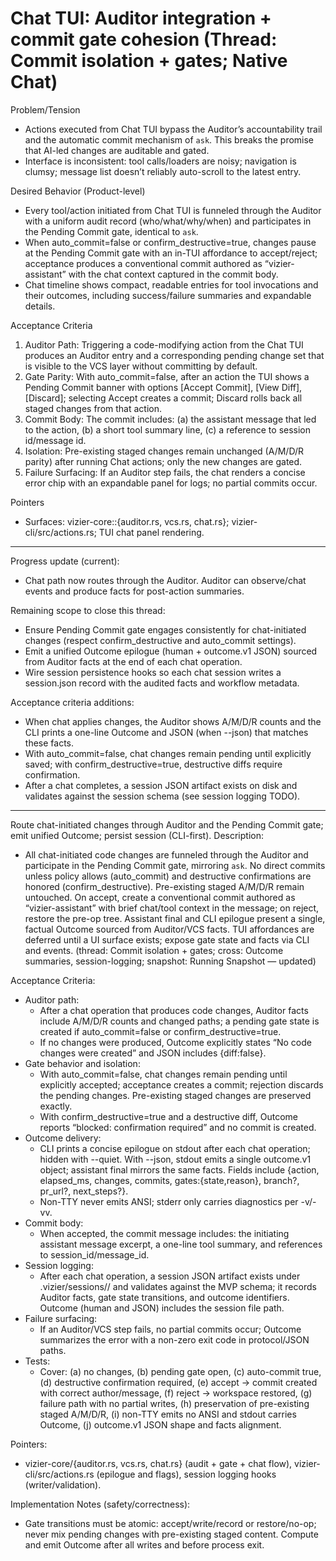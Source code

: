 # Chat TUI: Auditor integration + commit gate cohesion (Thread: Commit isolation + gates; Native Chat)

Problem/Tension
- Actions executed from Chat TUI bypass the Auditor’s accountability trail and the automatic commit mechanism of `ask`. This breaks the promise that AI-led changes are auditable and gated.
- Interface is inconsistent: tool calls/loaders are noisy; navigation is clumsy; message list doesn’t reliably auto-scroll to the latest entry.

Desired Behavior (Product-level)
- Every tool/action initiated from Chat TUI is funneled through the Auditor with a uniform audit record (who/what/why/when) and participates in the Pending Commit gate, identical to `ask`.
- When auto_commit=false or confirm_destructive=true, changes pause at the Pending Commit gate with an in-TUI affordance to accept/reject; acceptance produces a conventional commit authored as “vizier-assistant” with the chat context captured in the commit body.
- Chat timeline shows compact, readable entries for tool invocations and their outcomes, including success/failure summaries and expandable details.

Acceptance Criteria
1) Auditor Path: Triggering a code-modifying action from the Chat TUI produces an Auditor entry and a corresponding pending change set that is visible to the VCS layer without committing by default.
2) Gate Parity: With auto_commit=false, after an action the TUI shows a Pending Commit banner with options [Accept Commit], [View Diff], [Discard]; selecting Accept creates a commit; Discard rolls back all staged changes from that action.
3) Commit Body: The commit includes: (a) the assistant message that led to the action, (b) a short tool summary line, (c) a reference to session id/message id.
4) Isolation: Pre-existing staged changes remain unchanged (A/M/D/R parity) after running Chat actions; only the new changes are gated.
5) Failure Surfacing: If an Auditor step fails, the chat renders a concise error chip with an expandable panel for logs; no partial commits occur.

Pointers
- Surfaces: vizier-core::{auditor.rs, vcs.rs, chat.rs}; vizier-cli/src/actions.rs; TUI chat panel rendering.

---
Progress update (current):
- Chat path now routes through the Auditor. Auditor can observe/chat events and produce facts for post-action summaries.

Remaining scope to close this thread:
- Ensure Pending Commit gate engages consistently for chat-initiated changes (respect confirm_destructive and auto_commit settings). 
- Emit a unified Outcome epilogue (human + outcome.v1 JSON) sourced from Auditor facts at the end of each chat operation.
- Wire session persistence hooks so each chat session writes a session.json record with the audited facts and workflow metadata.

Acceptance criteria additions:
- When chat applies changes, the Auditor shows A/M/D/R counts and the CLI prints a one-line Outcome and JSON (when --json) that matches these facts.
- With auto_commit=false, chat changes remain pending until explicitly saved; with confirm_destructive=true, destructive diffs require confirmation.
- After a chat completes, a session JSON artifact exists on disk and validates against the session schema (see session logging TODO).


---

Route chat-initiated changes through Auditor and the Pending Commit gate; emit unified Outcome; persist session (CLI-first).
Description:
- All chat-initiated code changes are funneled through the Auditor and participate in the Pending Commit gate, mirroring `ask`. No direct commits unless policy allows (auto_commit) and destructive confirmations are honored (confirm_destructive). Pre-existing staged A/M/D/R remain untouched. On accept, create a conventional commit authored as “vizier-assistant” with brief chat/tool context in the message; on reject, restore the pre-op tree. Assistant final and CLI epilogue present a single, factual Outcome sourced from Auditor/VCS facts. TUI affordances are deferred until a UI surface exists; expose gate state and facts via CLI and events. (thread: Commit isolation + gates; cross: Outcome summaries, session-logging; snapshot: Running Snapshot — updated)

Acceptance Criteria:
- Auditor path:
  - After a chat operation that produces code changes, Auditor facts include A/M/D/R counts and changed paths; a pending gate state is created if auto_commit=false or confirm_destructive=true.
  - If no changes were produced, Outcome explicitly states “No code changes were created” and JSON includes {diff:false}.
- Gate behavior and isolation:
  - With auto_commit=false, chat changes remain pending until explicitly accepted; acceptance creates a commit; rejection discards the pending changes. Pre-existing staged changes are preserved exactly.
  - With confirm_destructive=true and a destructive diff, Outcome reports “blocked: confirmation required” and no commit is created.
- Outcome delivery:
  - CLI prints a concise epilogue on stdout after each chat operation; hidden with --quiet. With --json, stdout emits a single outcome.v1 object; assistant final mirrors the same facts. Fields include {action, elapsed_ms, changes, commits, gates:{state,reason}, branch?, pr_url?, next_steps?}.
  - Non-TTY never emits ANSI; stderr only carries diagnostics per -v/-vv.
- Commit body:
  - When accepted, the commit message includes: the initiating assistant message excerpt, a one-line tool summary, and references to session_id/message_id.
- Session logging:
  - After each chat operation, a session JSON artifact exists under .vizier/sessions/<id>/ and validates against the MVP schema; it records Auditor facts, gate state transitions, and outcome identifiers. Outcome (human and JSON) includes the session file path.
- Failure surfacing:
  - If an Auditor/VCS step fails, no partial commits occur; Outcome summarizes the error with a non-zero exit code in protocol/JSON paths.
- Tests:
  - Cover: (a) no changes, (b) pending gate open, (c) auto-commit true, (d) destructive confirmation required, (e) accept → commit created with correct author/message, (f) reject → workspace restored, (g) failure path with no partial writes, (h) preservation of pre-existing staged A/M/D/R, (i) non-TTY emits no ANSI and stdout carries Outcome, (j) outcome.v1 JSON shape and facts alignment.

Pointers:
- vizier-core/{auditor.rs, vcs.rs, chat.rs} (audit + gate + chat flow), vizier-cli/src/actions.rs (epilogue and flags), session logging hooks (writer/validation).

Implementation Notes (safety/correctness):
- Gate transitions must be atomic: accept/write/record or restore/no-op; never mix pending changes with pre-existing staged content. Compute and emit Outcome after all writes and before process exit.